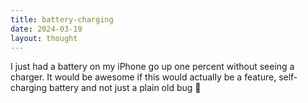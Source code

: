 ```yaml
---
title: battery-charging
date: 2024-03-19
layout: thought
---
```

I just had a battery on my iPhone go up one percent without seeing a charger. It would be awesome if this would actually be a feature, self-charging battery and not just a plain old bug 🫤